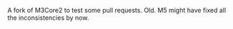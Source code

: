 A fork of M3Core2 to test some pull requests. Old. M5 might have fixed all the inconsistencies by now.
